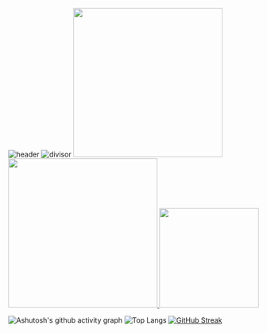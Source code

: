 ![header](https://github.com/Thamine-S/Thamine-S/assets/171283820/76c6e7af-6938-4fa2-9eb0-c91bcc3f5a56)
![divisor](https://github.com/Thamine-S/Thamine-S/assets/171283820/512ae14d-9517-444e-9d49-c67d3c09c077)
<a href="https://thamine-s.github.io/Portifolio/">
   <img src="https://github.com/user-attachments/assets/fd2dbcc0-4cf8-4189-a28d-40c6efc56483" width="300" >
</a>
<a href="https://github.com/Thamine-S/Thamine-S/blob/main/habilidades.md">
   <img src="https://github.com/Thamine-S/Thamine-S/assets/171283820/8a7a738f-fd4a-4000-b2d7-7ca052e237e0" width="300" >
</a>
<a href="https://github.com/Thamine-S/Thamine-S/blob/main/Bootcamps.md">
   <img src="https://github.com/Thamine-S/Thamine-S/assets/171283820/17788064-1d82-43ea-96b8-5678ab471629" width="200" >
</a>


![Ashutosh's github activity graph](https://github-readme-activity-graph.vercel.app/graph?username=Thamine-S&theme=nightowl)
![Top Langs](https://github-readme-stats.vercel.app/api/top-langs/?username=Thamine-S&layout=compact&bg_color=011627&border_color=761EE7&title_color=939EFF&text_color=FFE6E6)
[![GitHub Streak](https://streak-stats.demolab.com/?user=Thamine-S&theme=bear&background=011627&border=761EE7&dates=939EFF)](https://git.io/streak-stats)
